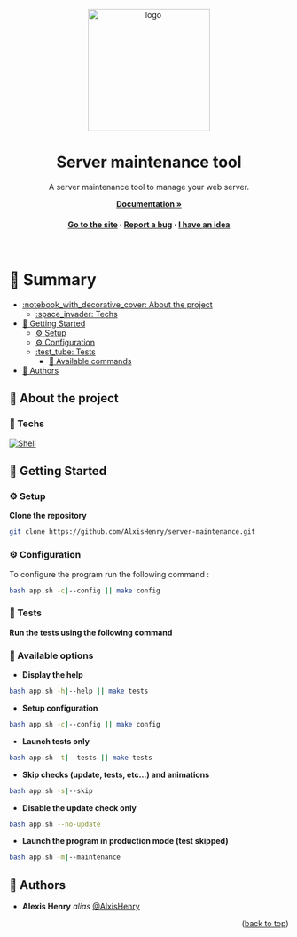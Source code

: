 <a name="readme-top"></a>

<div align="center">

  <img src="https://cdn.alexishenry.eu/public/images/logo.png" alt="logo" width="220" height="auto" />
  <h1>Server maintenance tool</h1>
  
  <p>
    A server maintenance tool to manage your web server.
  </p>

<a href="https://alxishenry.github.io/docs"><strong>Documentation »</strong></a>

<h4>
    <a href="https://alexishenry.eu">Go to the site</a>
  <span> · </span>
    <a href="https://github.com/AlxisHenry/server-maintenance/issues">Report a bug</a>
  <span> · </span>
    <a href="https://github.com/AlxisHenry/server-maintenance/issues">I have an idea</a>
  </h4>
</div>

<br/>

# :notebook_with_decorative_cover: Summary

- [:notebook\_with\_decorative\_cover: About the project](#star2-about-the-project)
  * [:space\_invader: Techs](#space_invader-techs)
- [:toolbox: Getting Started](#toolbox-getting-started)
  * [:gear: Setup](#gear-setup)
  * [:gear: Configuration](#gear-config)
  * [:test\_tube: Tests](#test_tube-tests)
	* [:wrench: Available commands](#wrench-available-commands)
- [:wave: Authors](#wave-authors)

## :star2: About the project


### :space_invader: Techs

[![Shell](https://img.shields.io/badge/bash%20-hotpink.svg?&style=for-the-badge&logo=gnu-bash&logoColor=4EAA25&color=gray)]()

## :toolbox: Getting Started

### :gear: Setup

**Clone the repository**

```bash
git clone https://github.com/AlxisHenry/server-maintenance.git
```
### :gear: Configuration

To configure the program run the following command :

```bash
bash app.sh -c|--config || make config
```

### :test_tube: Tests

**Run the tests using the following command**

### :wrench: Available options

- **Display the help**

```bash
bash app.sh -h|--help || make tests
```

- **Setup configuration**

```bash
bash app.sh -c|--config || make config
```

- **Launch tests only**

```bash
bash app.sh -t|--tests || make tests
```

- **Skip checks (update, tests, etc...) and animations**

```bash
bash app.sh -s|--skip
```

- **Disable the update check only**

```bash
bash app.sh --no-update
```

- **Launch the program in production mode (test skipped)**

```bash
bash app.sh -m|--maintenance
```

## :wave: Authors

* **Alexis Henry** _alias_ [@AlxisHenry](https://github.com/AlxisHenry)

<!-- ## :page_with_curl: Liens utiles -->

<p align="right">(<a href="#readme-top">back to top</a>)</p>